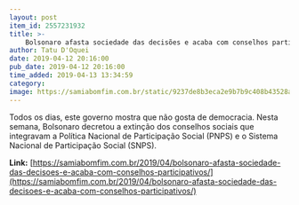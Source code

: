 ```yaml
---
layout: post
item_id: 2557231932
title: >-
    Bolsonaro afasta sociedade das decisões e acaba com conselhos participativos
author: Tatu D'Oquei
date: 2019-04-12 20:16:00
pub_date: 2019-04-12 20:16:00
time_added: 2019-04-13 13:34:59
category: 
image: https://samiabomfim.com.br/static/9237de8b3eca2e9b7b9c408b43528ab3/7cfee/g_p1d4dosamv17mh1u4jvth4ch1ern4.jpg
---
```


Todos os dias, este governo mostra que não gosta de democracia. Nesta semana, Bolsonaro decretou a extinção dos conselhos sociais que integravam a Política Nacional de Participação Social (PNPS) e o Sistema Nacional de Participação Social (SNPS).

**Link:** [https://samiabomfim.com.br/2019/04/bolsonaro-afasta-sociedade-das-decisoes-e-acaba-com-conselhos-participativos/](https://samiabomfim.com.br/2019/04/bolsonaro-afasta-sociedade-das-decisoes-e-acaba-com-conselhos-participativos/)

